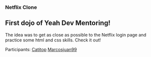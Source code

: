 ### Netflix Clone

## First dojo of Yeah Dev Mentoring!

The idea was to get as close as possible to the Netflix login page and practice some html and css skills. Check it out!

Participants:
[Catitop](https://github.com/Catitop)
[Marcosjuan99](https://github.com/Marcosjuan99)
